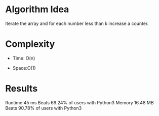 # Algorithm Idea

Iterate the array and for each number less than k increase a counter.

# Complexity

- Time: O(n)

- Space:O(1)

# Results

Runtime
45
ms
Beats
69.24%
of users with Python3
Memory
16.48
MB
Beats
90.78%
of users with Python3